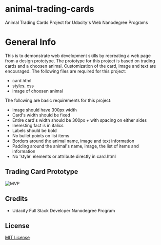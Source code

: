 # animal-trading-cards
Animal Trading Cards Project for Udacity's Web Nanodegree Programs

# General Info
This is to demonstrate web development skills by recreating a web page from a design prototype. The prototype for this project is based on trading cards and a choosen animal. Customization of the card, image and text are encouraged. The following files are required for this project:
* card.html
* styles. css
* image of choosen animal

The following are basic requirements for this project:
* Image should have 300px width
* Card's width should be fixed
* Entire card's width should be 300px + with spacing on either sides
* Ineresting fact is in italics
* Labels should be bold
* No bullet points on list items
* Borders around the animal name, image and text information
* Padding around the animal's name, image, the list of items and information
* No 'style' elements or attribute directly in card.html

## Trading Card Prototype
![MVP](https://github.com/mariemueller-codes/FullStackNanoDegree_Udacity/blob/master/AnimalCards/assets/trading-card-prototype.PNG)

## Credits
* Udacity Full Stack Developer Nanodegree Program

## License
[MIT License](https://github.com/mariemueller-codes/FullStackNanoDegree_Udacity/blob/demo/LICENSE.txt)

